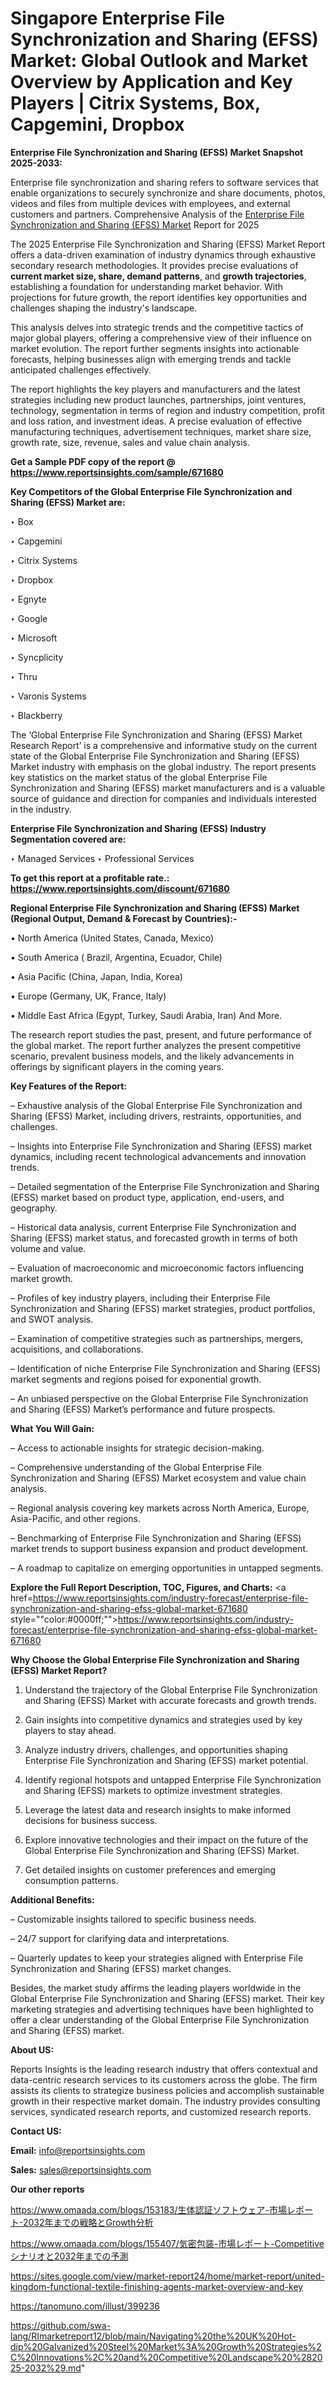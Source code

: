 # Singapore Enterprise File Synchronization and Sharing (EFSS) Market: Global Outlook and Market Overview by Application and Key Players | Citrix Systems, Box, Capgemini, Dropbox

<strong>Enterprise File Synchronization and Sharing (EFSS) Market Snapshot 2025-2033:</strong>

Enterprise file synchronization and sharing refers to software services that enable organizations to securely synchronize and share documents, photos, videos and files from multiple devices with employees, and external customers and partners. Comprehensive Analysis of the <a href=https://www.reportsinsights.com/sample/671680>Enterprise File Synchronization and Sharing (EFSS) Market</a> Report for 2025

The 2025 Enterprise File Synchronization and Sharing (EFSS) Market Report offers a data-driven examination of industry dynamics through exhaustive secondary research methodologies. It provides precise evaluations of <strong>current market size, share, demand patterns</strong>, and <strong>growth trajectories</strong>, establishing a foundation for understanding market behavior. With projections for future growth, the report identifies key opportunities and challenges shaping the industry's landscape.

This analysis delves into strategic trends and the competitive tactics of major global players, offering a comprehensive view of their influence on market evolution. The report further segments insights into actionable forecasts, helping businesses align with emerging trends and tackle anticipated challenges effectively.

The report highlights the key players and manufacturers and the latest strategies including new product launches, partnerships, joint ventures, technology, segmentation in terms of region and industry competition, profit and loss ration, and investment ideas. A precise evaluation of effective manufacturing techniques, advertisement techniques, market share size, growth rate, size, revenue, sales and value chain analysis.

<strong>Get a Sample PDF copy of the report @ <a href=https://www.reportsinsights.com/sample/671680 style=color:#0000ff;>https://www.reportsinsights.com/sample/671680</a></strong>

<strong>Key Competitors of the Global Enterprise File Synchronization and Sharing (EFSS) Market are:</strong>

‣ Box

‣ Capgemini

‣ Citrix Systems

‣ Dropbox

‣ Egnyte

‣ Google

‣ Microsoft

‣ Syncplicity

‣ Thru

‣ Varonis Systems

‣ Blackberry

The ‘Global Enterprise File Synchronization and Sharing (EFSS) Market Research Report’ is a comprehensive and informative study on the current state of the Global Enterprise File Synchronization and Sharing (EFSS) Market industry with emphasis on the global industry. The report presents key statistics on the market status of the global Enterprise File Synchronization and Sharing (EFSS) market manufacturers and is a valuable source of guidance and direction for companies and individuals interested in the industry.

<strong>Enterprise File Synchronization and Sharing (EFSS) Industry Segmentation covered are:</strong>

‣ Managed Services
‣ Professional Services

<strong>To get this report at a profitable rate.: <a href=https://www.reportsinsights.com/discount/671680 style=color:#0000ff;>https://www.reportsinsights.com/discount/671680</a></strong>

<strong>Regional Enterprise File Synchronization and Sharing (EFSS) Market (Regional Output, Demand &amp; Forecast by Countries):-</strong>

• North America (United States, Canada, Mexico)

• South America ( Brazil, Argentina, Ecuador, Chile)

• Asia Pacific (China, Japan, India, Korea)

• Europe (Germany, UK, France, Italy)

• Middle East Africa (Egypt, Turkey, Saudi Arabia, Iran) And More.

The research report studies the past, present, and future performance of the global market. The report further analyzes the present competitive scenario, prevalent business models, and the likely advancements in offerings by significant players in the coming years.

<strong>Key Features of the Report:</strong>

– Exhaustive analysis of the Global Enterprise File Synchronization and Sharing (EFSS) Market, including drivers, restraints, opportunities, and challenges.

– Insights into Enterprise File Synchronization and Sharing (EFSS) market dynamics, including recent technological advancements and innovation trends.

– Detailed segmentation of the Enterprise File Synchronization and Sharing (EFSS) market based on product type, application, end-users, and geography.

– Historical data analysis, current Enterprise File Synchronization and Sharing (EFSS) market status, and forecasted growth in terms of both volume and value.

– Evaluation of macroeconomic and microeconomic factors influencing market growth.

– Profiles of key industry players, including their Enterprise File Synchronization and Sharing (EFSS) market strategies, product portfolios, and SWOT analysis.

– Examination of competitive strategies such as partnerships, mergers, acquisitions, and collaborations.

– Identification of niche Enterprise File Synchronization and Sharing (EFSS) market segments and regions poised for exponential growth.

– An unbiased perspective on the Global Enterprise File Synchronization and Sharing (EFSS) Market’s performance and future prospects.

<strong>What You Will Gain:</strong>

– Access to actionable insights for strategic decision-making.

– Comprehensive understanding of the Global Enterprise File Synchronization and Sharing (EFSS) Market ecosystem and value chain analysis.

– Regional analysis covering key markets across North America, Europe, Asia-Pacific, and other regions.

– Benchmarking of Enterprise File Synchronization and Sharing (EFSS) market trends to support business expansion and product development.

– A roadmap to capitalize on emerging opportunities in untapped segments.

<strong>Explore the Full Report Description, TOC, Figures, and Charts:</strong>
<a href=https://www.reportsinsights.com/industry-forecast/enterprise-file-synchronization-and-sharing-efss-global-market-671680 style=""color:#0000ff;"">https://www.reportsinsights.com/industry-forecast/enterprise-file-synchronization-and-sharing-efss-global-market-671680</a>

<strong>Why Choose the Global Enterprise File Synchronization and Sharing (EFSS) Market Report?</strong>

1. Understand the trajectory of the Global Enterprise File Synchronization and Sharing (EFSS) Market with accurate forecasts and growth trends.

2. Gain insights into competitive dynamics and strategies used by key players to stay ahead.

3. Analyze industry drivers, challenges, and opportunities shaping Enterprise File Synchronization and Sharing (EFSS) market potential.

4. Identify regional hotspots and untapped Enterprise File Synchronization and Sharing (EFSS) markets to optimize investment strategies.

5. Leverage the latest data and research insights to make informed decisions for business success.

6. Explore innovative technologies and their impact on the future of the Global Enterprise File Synchronization and Sharing (EFSS) Market.

7. Get detailed insights on customer preferences and emerging consumption patterns.

<strong>Additional Benefits:</strong>

– Customizable insights tailored to specific business needs.

– 24/7 support for clarifying data and interpretations.

– Quarterly updates to keep your strategies aligned with Enterprise File Synchronization and Sharing (EFSS) market changes.

Besides, the market study affirms the leading players worldwide in the Global Enterprise File Synchronization and Sharing (EFSS) market. Their key marketing strategies and advertising techniques have been highlighted to offer a clear understanding of the Global Enterprise File Synchronization and Sharing (EFSS) market.

<strong><strong>About US</strong>:</strong>

Reports Insights is the leading research industry that offers contextual and data-centric research services to its customers across the globe. The firm assists its clients to strategize business policies and accomplish sustainable growth in their respective market domain. The industry provides consulting services, syndicated research reports, and customized research reports.

<strong>Contact US:</strong>

<p class=><b>Email:</b> <a href=mailto:info@reportsinsights.com>info@reportsinsights.com</a></p>
<p class=><b>Sales:</b> <a href=mailto:sales@reportsinsights.com>sales@reportsinsights.com</a></p>

<strong>Our other reports</strong>

<a href=https://www.omaada.com/blogs/153183/生体認証ソフトウェア-市場レポート-2032年までの戦略とGrowth分析>https://www.omaada.com/blogs/153183/生体認証ソフトウェア-市場レポート-2032年までの戦略とGrowth分析</a>

<a href=https://www.omaada.com/blogs/155407/気密包装-市場レポート-Competitiveシナリオと2032年までの予測>https://www.omaada.com/blogs/155407/気密包装-市場レポート-Competitiveシナリオと2032年までの予測</a>

<a href=https://sites.google.com/view/market-report24/home/market-report/united-kingdom-functional-textile-finishing-agents-market-overview-and-key>https://sites.google.com/view/market-report24/home/market-report/united-kingdom-functional-textile-finishing-agents-market-overview-and-key</a>

<a href=https://tanomuno.com/illust/399236>https://tanomuno.com/illust/399236</a>

<a href=https://github.com/swa-lang/RImarketreport12/blob/main/Navigating%20the%20UK%20Hot-dip%20Galvanized%20Steel%20Market%3A%20Growth%20Strategies%2C%20Innovations%2C%20and%20Competitive%20Landscape%20%282025-2032%29.md>https://github.com/swa-lang/RImarketreport12/blob/main/Navigating%20the%20UK%20Hot-dip%20Galvanized%20Steel%20Market%3A%20Growth%20Strategies%2C%20Innovations%2C%20and%20Competitive%20Landscape%20%282025-2032%29.md</a>"
